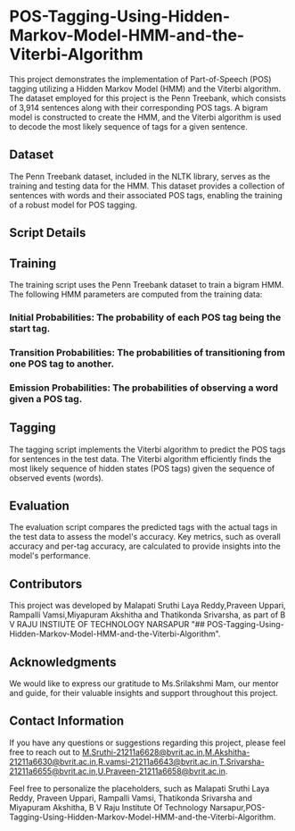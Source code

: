 # POS-Tagging-Using-Hidden-Markov-Model-HMM-and-the-Viterbi-Algorithm

This project demonstrates the implementation of Part-of-Speech (POS) tagging utilizing a Hidden Markov Model (HMM) and the Viterbi algorithm. The dataset employed for this project is the Penn Treebank, which consists of 3,914 sentences along with their corresponding POS tags. A bigram model is constructed to create the HMM, and the Viterbi algorithm is used to decode the most likely sequence of tags for a given sentence.
## Dataset

The Penn Treebank dataset, included in the NLTK library, serves as the training and testing data for the HMM. This dataset provides a collection of sentences with words and their associated POS tags, enabling the training of a robust model for POS tagging.
## Script Details
## Training

The training script uses the Penn Treebank dataset to train a bigram HMM. The following HMM parameters are computed from the training data:

### Initial Probabilities: The probability of each POS tag being the start tag.
### Transition Probabilities: The probabilities of transitioning from one POS tag to another.
### Emission Probabilities: The probabilities of observing a word given a POS tag.
## Tagging

The tagging script implements the Viterbi algorithm to predict the POS tags for sentences in the test data. The Viterbi algorithm efficiently finds the most likely sequence of hidden states (POS tags) given the sequence of observed events (words).
## Evaluation

The evaluation script compares the predicted tags with the actual tags in the test data to assess the model's accuracy. Key metrics, such as overall accuracy and per-tag accuracy, are calculated to provide insights into the model's performance.

## Contributors

This project was developed by Malapati Sruthi Laya Reddy,Praveen Uppari, Rampalli Vamsi,Miyapuram Akshitha and Thatikonda Srivarsha, as part of B V RAJU INSTIUTE OF TECHNOLOGY NARSAPUR "## POS-Tagging-Using-Hidden-Markov-Model-HMM-and-the-Viterbi-Algorithm".

## Acknowledgments

We would like to express our gratitude to Ms.Srilakshmi Mam, our mentor and guide, for their valuable insights and support throughout this project.

## Contact Information

If you have any questions or suggestions regarding this project, please feel free to reach out to M.Sruthi-21211a6628@bvrit.ac.in,M.Akshitha-21211a6630@bvrit.ac.in,R.vamsi-21211a6643@bvrit.ac.in,T.Srivarsha-21211a6655@bvrit.ac.in,U.Praveen-21211a6658@bvrit.ac.in.


Feel free to personalize the placeholders, such as Malapati Sruthi Laya Reddy, Praveen Uppari, Rampalli Vamsi, Thatikonda Srivarsha and Miyapuram Akshitha, B V Raju Institute Of Technology Narsapur,POS-Tagging-Using-Hidden-Markov-Model-HMM-and-the-Viterbi-Algorithm.
